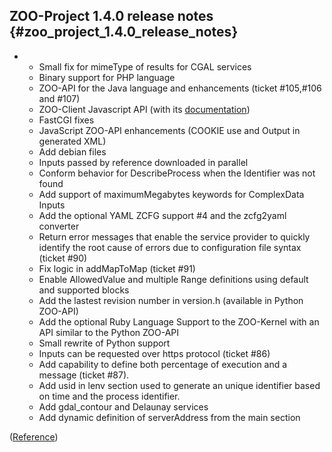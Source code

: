 ## ZOO-Project 1.4.0 release notes {#zoo_project_1.4.0_release_notes}

-   -   Small fix for mimeType of results for CGAL services
    -   Binary support for PHP language
    -   ZOO-API for the Java language and enhancements (ticket
        \#105,\#106 and \#107)
    -   ZOO-Client Javascript API (with its
        [documentation](http://zoo-project.org/docs/client/introduction.html))
    -   FastCGI fixes
    -   JavaScript ZOO-API enhancements (COOKIE use and Output in
        generated XML)
    -   Add debian files
    -   Inputs passed by reference downloaded in parallel
    -   Conform behavior for DescribeProcess when the Identifier was not
        found
    -   Add support of maximumMegabytes keywords for ComplexData Inputs
    -   Add the optional YAML ZCFG support \#4 and the zcfg2yaml
        converter
    -   Return error messages that enable the service provider to
        quickly identify the root cause of errors due to configuration
        file syntax (ticket \#90)
    -   Fix logic in addMapToMap (ticket \#91)
    -   Enable AllowedValue and multiple Range definitions using default
        and supported blocks
    -   Add the lastest revision number in version.h (available in
        Python ZOO-API)
    -   Add the optional Ruby Language Support to the ZOO-Kernel with an
        API similar to the Python ZOO-API
    -   Small rewrite of Python support
    -   Inputs can be requested over https protocol (ticket \#86)
    -   Add capability to define both percentage of execution and a
        message (ticket \#87).
    -   Add usid in lenv section used to generate an unique identifier
        based on time and the process identifier.
    -   Add gdal_contour and Delaunay services
    -   Add dynamic definition of serverAddress from the main section

([Reference](http://lists.osgeo.org/pipermail/zoo-discuss/2014-December/001205.html))

